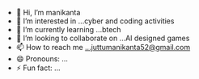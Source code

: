- 👋 Hi, I’m manikanta
- 👀 I’m interested in ...cyber and coding activities
- 🌱 I’m currently learning ...btech
- 💞️ I’m looking to collaborate on ...AI designed games
- 📫 How to reach me ...juttumanikanta52@gmail.com
- 😄 Pronouns: ...
- ⚡ Fun fact: ...

<!---
manikanta9090/manikanta9090 is a ✨ special ✨ repository because its `README.md` (this file) appears on your GitHub profile.
You can click the Preview link to take a look at your changes.
--->
